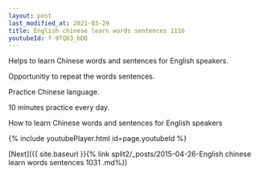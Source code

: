 ```yaml
---
layout: post
last_modified_at: 2021-03-29
title: English chinese learn words sentences 1116 
youtubeId: f-9TQ83_bDQ
---
```

 
 
Helps to learn Chinese words and sentences for English speakers.

Opportunitiy to repeat the words sentences. 

Practice Chinese language. 
 
10 minutes practice every day. 
 
How to learn Chinese words and sentences for English speakers 
 
{% include youtubePlayer.html id=page.youtubeId %}
 
 
[Next]({{ site.baseurl }}{% link  split2/_posts/2015-04-26-English chinese learn words sentences 1031 .md%})
 
